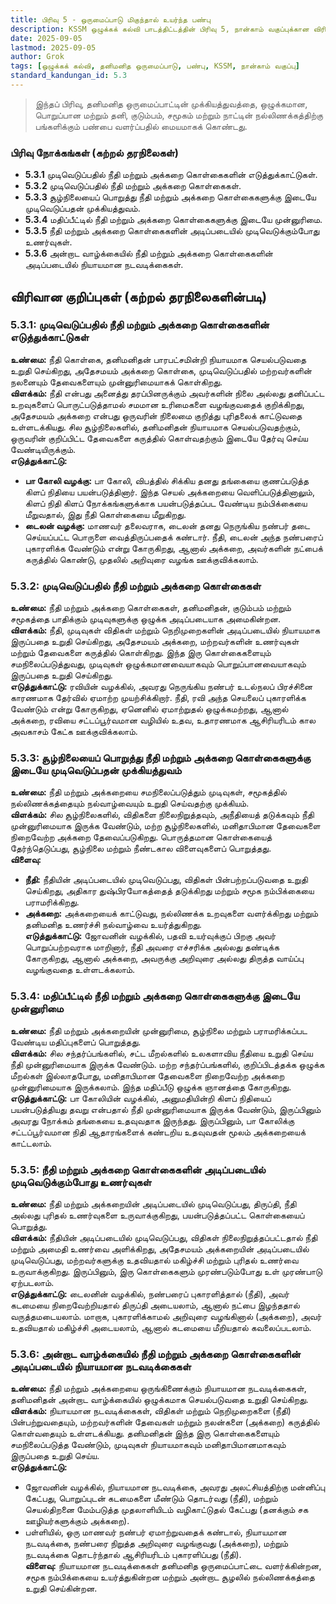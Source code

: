 ```yaml
---
title: பிரிவு 5 - ஒருமைப்பாடு மிகுந்தால் உயர்ந்த பண்பு
description: KSSM ஒழுக்கக் கல்வி பாடத்திட்டத்தின் பிரிவு 5, நான்காம் வகுப்புக்கான விரிவான குறிப்புகள், தனிமனித ஒருமைப்பாட்டை மையமாகக் கொண்டவை.
date: 2025-09-05
lastmod: 2025-09-05
author: Grok
tags: [ஒழுக்கக் கல்வி, தனிமனித ஒருமைப்பாடு, பண்பு, KSSM, நான்காம் வகுப்பு]
standard_kandungan_id: 5.3
---
```


> இந்தப் பிரிவு, தனிமனித ஒருமைப்பாட்டின் முக்கியத்துவத்தை, ஒழுக்கமான, பொறுப்பான மற்றும் தனி, குடும்பம், சமூகம் மற்றும் நாட்டின் நல்லிணக்கத்திற்கு பங்களிக்கும் பண்பை வளர்ப்பதில் மையமாகக் கொண்டது.

### பிரிவு நோக்கங்கள் (கற்றல் தரநிலைகள்)

- **5.3.1** முடிவெடுப்பதில் நீதி மற்றும் அக்கறை கொள்கைகளின் எடுத்துக்காட்டுகள்.
- **5.3.2** முடிவெடுப்பதில் நீதி மற்றும் அக்கறை கொள்கைகள்.
- **5.3.3** சூழ்நிலையைப் பொறுத்து நீதி மற்றும் அக்கறை கொள்கைகளுக்கு இடையே முடிவெடுப்பதன் முக்கியத்துவம்.
- **5.3.4** மதிப்பீட்டில் நீதி மற்றும் அக்கறை கொள்கைகளுக்கு இடையே முன்னுரிமை.
- **5.3.5** நீதி மற்றும் அக்கறை கொள்கைகளின் அடிப்படையில் முடிவெடுக்கும்போது உணர்வுகள்.
- **5.3.6** அன்றாட வாழ்க்கையில் நீதி மற்றும் அக்கறை கொள்கைகளின் அடிப்படையில் நியாயமான நடவடிக்கைகள்.

## விரிவான குறிப்புகள் (கற்றல் தரநிலைகளின்படி)

### 5.3.1: முடிவெடுப்பதில் நீதி மற்றும் அக்கறை கொள்கைகளின் எடுத்துக்காட்டுகள்

**உண்மை:** நீதி கொள்கை, தனிமனிதன் பாரபட்சமின்றி நியாயமாக செயல்படுவதை உறுதி செய்கிறது, அதேசமயம் அக்கறை கொள்கை, முடிவெடுப்பதில் மற்றவர்களின் நலனையும் தேவைகளையும் முன்னுரிமையாகக் கொள்கிறது.  
**விளக்கம்:** நீதி என்பது அனைத்து தரப்பினருக்கும் அவர்களின் நிலை அல்லது தனிப்பட்ட உறவுகளைப் பொருட்படுத்தாமல் சமமான உரிமைகளை வழங்குவதைக் குறிக்கிறது, அதேசமயம் அக்கறை என்பது ஒருவரின் நிலைமை குறித்து புரிதலைக் காட்டுவதை உள்ளடக்கியது. சில சூழ்நிலைகளில், தனிமனிதன் நியாயமாக செயல்படுவதற்கும், ஒருவரின் குறிப்பிட்ட தேவைகளை கருத்தில் கொள்வதற்கும் இடையே தேர்வு செய்ய வேண்டியிருக்கும்.  
**எடுத்துக்காட்டு:**  
- **பா கோலி வழக்கு:** பா கோலி, விபத்தில் சிக்கிய தனது தங்கையை குணப்படுத்த கிளப் நிதியை பயன்படுத்தினார். இந்த செயல் அக்கறையை வெளிப்படுத்தினாலும், கிளப் நிதி கிளப் நோக்கங்களுக்காக பயன்படுத்தப்பட வேண்டிய நம்பிக்கையை மீறுவதால், இது நீதி கொள்கையை மீறுகிறது.  
- **டைலன் வழக்கு:** மாணவர் தலைவராக, டைலன் தனது நெருங்கிய நண்பர் தடை செய்யப்பட்ட பொருளை வைத்திருப்பதைக் கண்டார். நீதி, டைலன் அந்த நண்பரைப் புகாரளிக்க வேண்டும் என்று கோருகிறது, ஆனால் அக்கறை, அவர்களின் நட்பைக் கருத்தில் கொண்டு, முதலில் அறிவுரை வழங்க ஊக்குவிக்கலாம்.

### 5.3.2: முடிவெடுப்பதில் நீதி மற்றும் அக்கறை கொள்கைகள்

**உண்மை:** நீதி மற்றும் அக்கறை கொள்கைகள், தனிமனிதன், குடும்பம் மற்றும் சமூகத்தை பாதிக்கும் முடிவுகளுக்கு ஒழுக்க அடிப்படையாக அமைகின்றன.  
**விளக்கம்:** நீதி, முடிவுகள் விதிகள் மற்றும் நெறிமுறைகளின் அடிப்படையில் நியாயமாக இருப்பதை உறுதி செய்கிறது, அதேசமயம் அக்கறை, மற்றவர்களின் உணர்வுகள் மற்றும் தேவைகளை கருத்தில் கொள்கிறது. இந்த இரு கொள்கைகளையும் சமநிலைப்படுத்துவது, முடிவுகள் ஒழுக்கமானவையாகவும் பொறுப்பானவையாகவும் இருப்பதை உறுதி செய்கிறது.  
**எடுத்துக்காட்டு:** ரவியின் வழக்கில், அவரது நெருங்கிய நண்பர் உடல்நலப் பிரச்சினை காரணமாக தேர்வில் ஏமாற்ற முயற்சிக்கிறார். நீதி, ரவி அந்த செயலைப் புகாரளிக்க வேண்டும் என்று கோருகிறது, ஏனெனில் ஏமாற்றுதல் ஒழுக்கமற்றது, ஆனால் அக்கறை, ரவியை சட்டப்பூர்வமான வழியில் உதவ, உதாரணமாக ஆசிரியரிடம் கால அவகாசம் கேட்க ஊக்குவிக்கலாம்.

### 5.3.3: சூழ்நிலையைப் பொறுத்து நீதி மற்றும் அக்கறை கொள்கைகளுக்கு இடையே முடிவெடுப்பதன் முக்கியத்துவம்

**உண்மை:** நீதி மற்றும் அக்கறையை சமநிலைப்படுத்தும் முடிவுகள், சமூகத்தில் நல்லிணக்கத்தையும் நல்வாழ்வையும் உறுதி செய்வதற்கு முக்கியம்.  
**விளக்கம்:** சில சூழ்நிலைகளில், விதிகளை நிலைநிறுத்தவும், அநீதியைத் தடுக்கவும் நீதி முன்னுரிமையாக இருக்க வேண்டும், மற்ற சூழ்நிலைகளில், மனிதாபிமான தேவைகளை நிறைவேற்ற அக்கறை தேவைப்படுகிறது. பொருத்தமான கொள்கையைத் தேர்ந்தெடுப்பது, சூழ்நிலை மற்றும் நீண்டகால விளைவுகளைப் பொறுத்தது.  
**விளைவு:**  
- **நீதி:** நீதியின் அடிப்படையில் முடிவெடுப்பது, விதிகள் பின்பற்றப்படுவதை உறுதி செய்கிறது, அதிகார துஷ்பிரயோகத்தைத் தடுக்கிறது மற்றும் சமூக நம்பிக்கையை பராமரிக்கிறது.  
- **அக்கறை:** அக்கறையைக் காட்டுவது, நல்லிணக்க உறவுகளை வளர்க்கிறது மற்றும் தனிமனித உணர்ச்சி நல்வாழ்வை உயர்த்துகிறது.  
**எடுத்துக்காட்டு:** ஜோவனின் வழக்கில், பதவி உயர்வுக்குப் பிறகு அவர் பொறுப்பற்றவராக மாறினார், நீதி அவரை எச்சரிக்க அல்லது தண்டிக்க கோருகிறது, ஆனால் அக்கறை, அவருக்கு அறிவுரை அல்லது திருத்த வாய்ப்பு வழங்குவதை உள்ளடக்கலாம்.

### 5.3.4: மதிப்பீட்டில் நீதி மற்றும் அக்கறை கொள்கைகளுக்கு இடையே முன்னுரிமை

**உண்மை:** நீதி மற்றும் அக்கறையின் முன்னுரிமை, சூழ்நிலை மற்றும் பராமரிக்கப்பட வேண்டிய மதிப்புகளைப் பொறுத்தது.  
**விளக்கம்:** சில சந்தர்ப்பங்களில், சட்ட மீறல்களில் உலகளாவிய நீதியை உறுதி செய்ய நீதி முன்னுரிமையாக இருக்க வேண்டும். மற்ற சந்தர்ப்பங்களில், குறிப்பிடத்தக்க ஒழுக்க மீறல்கள் இல்லாதபோது, மனிதாபிமான தேவைகளை நிறைவேற்ற அக்கறை முன்னுரிமையாக இருக்கலாம். இந்த மதிப்பீடு ஒழுக்க ஞானத்தை கோருகிறது.  
**எடுத்துக்காட்டு:** பா கோலியின் வழக்கில், அனுமதியின்றி கிளப் நிதியைப் பயன்படுத்தியது தவறு என்பதால் நீதி முன்னுரிமையாக இருக்க வேண்டும், இருப்பினும் அவரது நோக்கம் தங்கையை உதவுவதாக இருந்தது. இருப்பினும், பா கோலிக்கு சட்டப்பூர்வமான நிதி ஆதாரங்களைக் கண்டறிய உதவுவதன் மூலம் அக்கறையைக் காட்டலாம்.

### 5.3.5: நீதி மற்றும் அக்கறை கொள்கைகளின் அடிப்படையில் முடிவெடுக்கும்போது உணர்வுகள்

**உண்மை:** நீதி மற்றும் அக்கறையின் அடிப்படையில் முடிவெடுப்பது, திருப்தி, நீதி அல்லது புரிதல் உணர்வுகளை உருவாக்குகிறது, பயன்படுத்தப்பட்ட கொள்கையைப் பொறுத்து.  
**விளக்கம்:** நீதியின் அடிப்படையில் முடிவெடுப்பது, விதிகள் நிலைநிறுத்தப்பட்டதால் நீதி மற்றும் அமைதி உணர்வை அளிக்கிறது, அதேசமயம் அக்கறையின் அடிப்படையில் முடிவெடுப்பது, மற்றவர்களுக்கு உதவியதால் மகிழ்ச்சி மற்றும் புரிதல் உணர்வை உருவாக்குகிறது. இருப்பினும், இரு கொள்கைகளும் முரண்படும்போது உள் முரண்பாடு ஏற்படலாம்.  
**எடுத்துக்காட்டு:** டைலனின் வழக்கில், நண்பரைப் புகாரளித்தால் (நீதி), அவர் கடமையை நிறைவேற்றியதால் திருப்தி அடையலாம், ஆனால் நட்பை இழந்ததால் வருத்தமடையலாம். மாறாக, புகாரளிக்காமல் அறிவுரை வழங்கினால் (அக்கறை), அவர் உதவியதால் மகிழ்ச்சி அடையலாம், ஆனால் கடமையை மீறியதால் கவலைப்படலாம்.

### 5.3.6: அன்றாட வாழ்க்கையில் நீதி மற்றும் அக்கறை கொள்கைகளின் அடிப்படையில் நியாயமான நடவடிக்கைகள்

**உண்மை:** நீதி மற்றும் அக்கறையை ஒருங்கிணைக்கும் நியாயமான நடவடிக்கைகள், தனிமனிதன் அன்றாட வாழ்க்கையில் ஒழுக்கமாக செயல்படுவதை உறுதி செய்கிறது.  
**விளக்கம்:** நியாயமான நடவடிக்கைகள், விதிகள் மற்றும் நெறிமுறைகளை (நீதி) பின்பற்றுவதையும், மற்றவர்களின் தேவைகள் மற்றும் நலன்களை (அக்கறை) கருத்தில் கொள்வதையும் உள்ளடக்கியது. தனிமனிதன் இந்த இரு கொள்கைகளையும் சமநிலைப்படுத்த வேண்டும், முடிவுகள் நியாயமாகவும் மனிதாபிமானமாகவும் இருப்பதை உறுதி செய்ய.  
**எடுத்துக்காட்டு:**  
- ஜோவனின் வழக்கில், நியாயமான நடவடிக்கை, அவரது அலட்சியத்திற்கு மன்னிப்பு கேட்பது, பொறுப்புடன் கடமைகளை மீண்டும் தொடர்வது (நீதி), மற்றும் செயல்திறனை மேம்படுத்த முதலாளியிடம் வழிகாட்டுதல் கேட்பது (தனக்கும் சக ஊழியர்களுக்கும் அக்கறை).  
- பள்ளியில், ஒரு மாணவர் நண்பர் ஏமாற்றுவதைக் கண்டால், நியாயமான நடவடிக்கை, நண்பரை நிறுத்த அறிவுரை வழங்குவது (அக்கறை), மற்றும் நடவடிக்கை தொடர்ந்தால் ஆசிரியரிடம் புகாரளிப்பது (நீதி).  
**விளைவு:** நியாயமான நடவடிக்கைகள் தனிமனித ஒருமைப்பாட்டை வளர்க்கின்றன, சமூக நம்பிக்கையை உயர்த்துகின்றன மற்றும் அன்றாட சூழலில் நல்லிணக்கத்தை உறுதி செய்கின்றன.